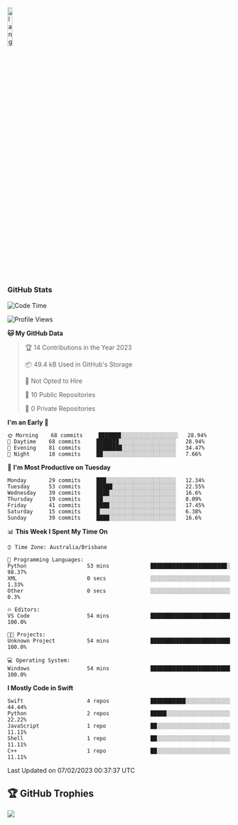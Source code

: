 <p align="left"><img width=15%" src="https://github.com/alansmathew/alansmathew/raw/master/lang.gif" alt="lang image here" /></p>

# <h3 align="left">GitHub Stats</h3>

<!--START_SECTION:waka-->
![Code Time](http://img.shields.io/badge/Code%20Time-128%20hrs%2040%20mins-blue)

![Profile Views](http://img.shields.io/badge/Profile%20Views-0-blue)

**🐱 My GitHub Data** 

> 🏆 14 Contributions in the Year 2023
 > 
> 📦 49.4 kB Used in GitHub's Storage 
 > 
> 🚫 Not Opted to Hire
 > 
> 📜 10 Public Repositories 
 > 
> 🔑 0 Private Repositories  
 > 
**I'm an Early 🐤** 

```text
🌞 Morning    68 commits     ███████░░░░░░░░░░░░░░░░░░   28.94% 
🌆 Daytime    68 commits     ███████░░░░░░░░░░░░░░░░░░   28.94% 
🌃 Evening    81 commits     ████████░░░░░░░░░░░░░░░░░   34.47% 
🌙 Night      18 commits     ██░░░░░░░░░░░░░░░░░░░░░░░   7.66%

```
📅 **I'm Most Productive on Tuesday** 

```text
Monday       29 commits     ███░░░░░░░░░░░░░░░░░░░░░░   12.34% 
Tuesday      53 commits     █████░░░░░░░░░░░░░░░░░░░░   22.55% 
Wednesday    39 commits     ████░░░░░░░░░░░░░░░░░░░░░   16.6% 
Thursday     19 commits     ██░░░░░░░░░░░░░░░░░░░░░░░   8.09% 
Friday       41 commits     ████░░░░░░░░░░░░░░░░░░░░░   17.45% 
Saturday     15 commits     █░░░░░░░░░░░░░░░░░░░░░░░░   6.38% 
Sunday       39 commits     ████░░░░░░░░░░░░░░░░░░░░░   16.6%

```


📊 **This Week I Spent My Time On** 

```text
⌚︎ Time Zone: Australia/Brisbane

💬 Programming Languages: 
Python                   53 mins             ████████████████████████░   98.37% 
XML                      0 secs              ░░░░░░░░░░░░░░░░░░░░░░░░░   1.33% 
Other                    0 secs              ░░░░░░░░░░░░░░░░░░░░░░░░░   0.3%

🔥 Editors: 
VS Code                  54 mins             █████████████████████████   100.0%

🐱‍💻 Projects: 
Unknown Project          54 mins             █████████████████████████   100.0%

💻 Operating System: 
Windows                  54 mins             █████████████████████████   100.0%

```

**I Mostly Code in Swift** 

```text
Swift                    4 repos             ███████████░░░░░░░░░░░░░░   44.44% 
Python                   2 repos             █████░░░░░░░░░░░░░░░░░░░░   22.22% 
JavaScript               1 repo              ██░░░░░░░░░░░░░░░░░░░░░░░   11.11% 
Shell                    1 repo              ██░░░░░░░░░░░░░░░░░░░░░░░   11.11% 
C++                      1 repo              ██░░░░░░░░░░░░░░░░░░░░░░░   11.11%

```



 Last Updated on 07/02/2023 00:37:37 UTC
<!--END_SECTION:waka-->

## 🏆 GitHub Trophies

![](https://github-profile-trophy.vercel.app/?username=samh06&theme=discord&no-frame=true&no-bg=false&margin-w=4)

